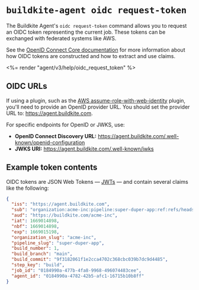 # `buildkite-agent oidc request-token`

The Buildkite Agent's `oidc request-token` command allows you to request an OIDC token representing the current job. These tokens can be exchanged with federated systems like AWS.

See the [OpenID Connect Core documentation](https://openid.net/specs/openid-connect-core-1_0.html#IDToken) for more information about how OIDC tokens are constructed and how to extract and use claims.


<%= render "agent/v3/help/oidc_request_token" %>

## OIDC URLs

If using a plugin, such as the [AWS assume-role-with-web-identity](https://github.com/buildkite-plugins/aws-assume-role-with-web-identity-buildkite-plugin) plugin, you'll need to provide an OpenID provider URL. You should set the provider URL to:  https://agent.buildkite.com.

For specific endpoints for OpenID or JWKS, use:

* **OpenID Connect Discovery URL:** https://agent.buildkite.com/.well-known/openid-configuration
* **JWKS URI:** https://agent.buildkite.com/.well-known/jwks

## Example token contents

OIDC tokens are JSON Web Tokens — [JWTs](https://datatracker.ietf.org/doc/html/draft-ietf-oauth-json-web-token) — and contain several claims like the following:

```json
{
  "iss": "https://agent.buildkite.com",
  "sub": "organization:acme-inc:pipeline:super-duper-app:ref:refs/heads/main:commit:9f3182061f1e2cca4702c368cbc039b7dc9d4485:step:build",
  "aud": "https://buildkite.com/acme-inc",
  "iat": 1669014898,
  "nbf": 1669014898,
  "exp": 1669015198,
  "organization_slug": "acme-inc",
  "pipeline_slug": "super-duper-app",
  "build_number": 1,
  "build_branch": "main",
  "build_commit": "9f3182061f1e2cca4702c368cbc039b7dc9d4485",
  "step_key": "build",
  "job_id": "0184990a-477b-4fa8-9968-496074483cee",
  "agent_id": "0184990a-4782-42b5-afc1-16715b10b8ff"
}
```
